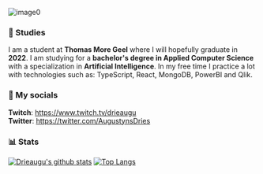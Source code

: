 ![image0](https://user-images.githubusercontent.com/7780269/57891608-3e096d00-7851-11e9-8e6c-6f58534ba3f5.png)

### 🌱 Studies
I am a student at **Thomas More Geel** where I will hopefully graduate in **2022**. I am studying for a **bachelor's degree in Applied Computer Science** with a specialization in  **Artificial Intelligence**. In my free time I practice a lot with technologies such as: TypeScript, React, MongoDB, PowerBI and Qlik.

### 🔗 My socials
**Twitch**: https://www.twitch.tv/drieaugu <br/>
**Twitter**: https://twitter.com/AugustynsDries <br/>

### 📊 Stats
[![Drieaugu's github stats](https://github-readme-stats.vercel.app/api?username=Drieaugu&count_private=true)](https://github.com/anuraghazra/github-readme-stats)
[![Top Langs](https://github-readme-stats.vercel.app/api/top-langs/?username=Drieaugu&count_private=true&&layout=compact)](https://github.com/anuraghazra/github-readme-stats)
<!--
**Drieaugu/drieaugu** is a ✨ _special_ ✨ repository because its `README.md` (this file) appears on your GitHub profile.

Here are some ideas to get you started:

- 🔭 I’m currently working on ...
- 🌱 I’m currently learning ...
- 👯 I’m looking to collaborate on ...
- 🤔 I’m looking for help with ...
- 💬 Ask me about ...
- 📫 How to reach me: ...
- 😄 Pronouns: ...
- ⚡ Fun fact: ...
-->
